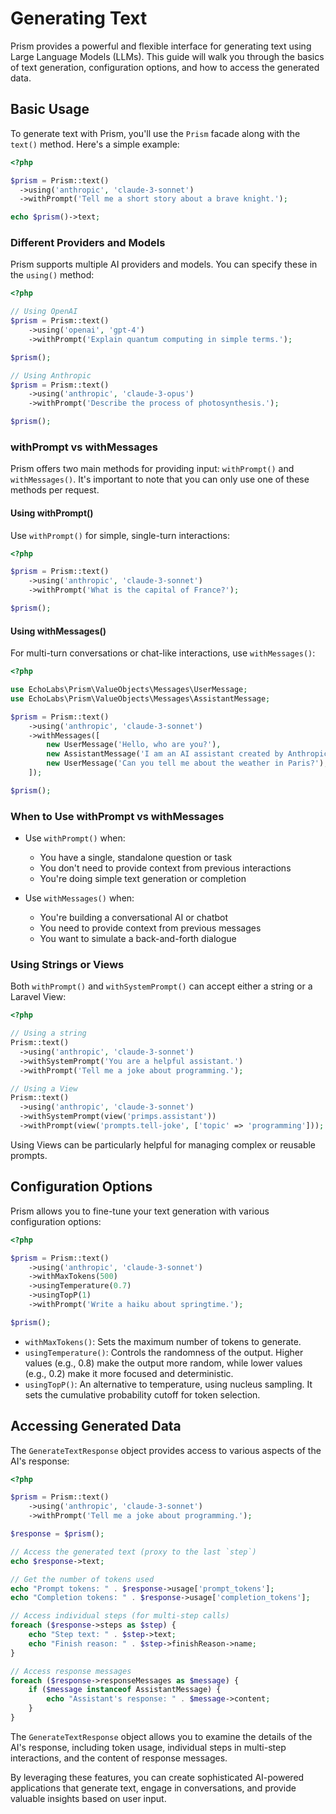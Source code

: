 
# Generating Text
Prism provides a powerful and flexible interface for generating text using Large Language Models (LLMs). This guide will walk you through the basics of text generation, configuration options, and how to access the generated data.

## Basic Usage

To generate text with Prism, you'll use the `Prism` facade along with the `text()` method. Here's a simple example:

```php
<?php

$prism = Prism::text()
  ->using('anthropic', 'claude-3-sonnet')
  ->withPrompt('Tell me a short story about a brave knight.');

echo $prism()->text;
```

### Different Providers and Models

Prism supports multiple AI providers and models. You can specify these in the `using()` method:

```php
<?php

// Using OpenAI
$prism = Prism::text()
    ->using('openai', 'gpt-4')
    ->withPrompt('Explain quantum computing in simple terms.');

$prism();

// Using Anthropic
$prism = Prism::text()
    ->using('anthropic', 'claude-3-opus')
    ->withPrompt('Describe the process of photosynthesis.');

$prism();
```

### withPrompt vs withMessages

Prism offers two main methods for providing input: `withPrompt()` and `withMessages()`. It's important to note that you can only use one of these methods per request.

#### Using withPrompt()

Use `withPrompt()` for simple, single-turn interactions:

```php
<?php

$prism = Prism::text()
    ->using('anthropic', 'claude-3-sonnet')
    ->withPrompt('What is the capital of France?');

$prism();
```

#### Using withMessages()

For multi-turn conversations or chat-like interactions, use `withMessages()`:

```php
<?php

use EchoLabs\Prism\ValueObjects\Messages\UserMessage;
use EchoLabs\Prism\ValueObjects\Messages\AssistantMessage;

$prism = Prism::text()
    ->using('anthropic', 'claude-3-sonnet')
    ->withMessages([
        new UserMessage('Hello, who are you?'),
        new AssistantMessage('I am an AI assistant created by Anthropic. How can I help you today?'),
        new UserMessage('Can you tell me about the weather in Paris?'),
    ]);

$prism();
```

### When to Use withPrompt vs withMessages

- Use `withPrompt()` when:
  - You have a single, standalone question or task
  - You don't need to provide context from previous interactions
  - You're doing simple text generation or completion

- Use `withMessages()` when:
  - You're building a conversational AI or chatbot
  - You need to provide context from previous messages
  - You want to simulate a back-and-forth dialogue

### Using Strings or Views

Both `withPrompt()` and `withSystemPrompt()` can accept either a string or a Laravel View:

```php
<?php

// Using a string
Prism::text()
  ->using('anthropic', 'claude-3-sonnet')
  ->withSystemPrompt('You are a helpful assistant.')
  ->withPrompt('Tell me a joke about programming.');

// Using a View
Prism::text()
  ->using('anthropic', 'claude-3-sonnet')
  ->withSystemPrompt(view('primps.assistant'))
  ->withPrompt(view('prompts.tell-joke', ['topic' => 'programming']));
```

Using Views can be particularly helpful for managing complex or reusable prompts.

## Configuration Options

Prism allows you to fine-tune your text generation with various configuration options:

```php
<?php

$prism = Prism::text()
    ->using('anthropic', 'claude-3-sonnet')
    ->withMaxTokens(500)
    ->usingTemperature(0.7)
    ->usingTopP(1)
    ->withPrompt('Write a haiku about springtime.');

$prism();
```

- `withMaxTokens()`: Sets the maximum number of tokens to generate.
- `usingTemperature()`: Controls the randomness of the output. Higher values (e.g., 0.8) make the output more random, while lower values (e.g., 0.2) make it more focused and deterministic.
- `usingTopP()`: An alternative to temperature, using nucleus sampling. It sets the cumulative probability cutoff for token selection.

## Accessing Generated Data

The `GenerateTextResponse` object provides access to various aspects of the AI's response:

```php
<?php

$prism = Prism::text()
    ->using('anthropic', 'claude-3-sonnet')
    ->withPrompt('Tell me a joke about programming.');

$response = $prism();

// Access the generated text (proxy to the last `step`)
echo $response->text;

// Get the number of tokens used
echo "Prompt tokens: " . $response->usage['prompt_tokens'];
echo "Completion tokens: " . $response->usage['completion_tokens'];

// Access individual steps (for multi-step calls)
foreach ($response->steps as $step) {
    echo "Step text: " . $step->text;
    echo "Finish reason: " . $step->finishReason->name;
}

// Access response messages
foreach ($response->responseMessages as $message) {
    if ($message instanceof AssistantMessage) {
        echo "Assistant's response: " . $message->content;
    }
}
```

The `GenerateTextResponse` object allows you to examine the details of the AI's response, including token usage, individual steps in multi-step interactions, and the content of response messages.

By leveraging these features, you can create sophisticated AI-powered applications that generate text, engage in conversations, and provide valuable insights based on user input.
